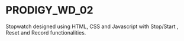 # PRODIGY_WD_02
Stopwatch designed using HTML, CSS and Javascript with Stop/Start , Reset and Record functionalities.
